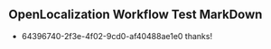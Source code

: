 ## OpenLocalization Workflow Test MarkDown
* 64396740-2f3e-4f02-9cd0-af40488ae1e0 thanks!

<!--HONumber=Aug16_HO4-->


